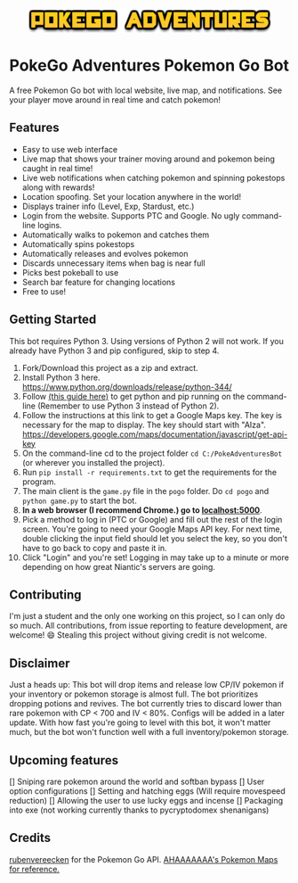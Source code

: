 <p align="center"><img src="pogo/static/images/title.png"></p>

# PokeGo Adventures Pokemon Go Bot
A free Pokemon Go bot with local website, live map, and notifications. See your player move around in real time and catch pokemon!
## Features
* Easy to use web interface
* Live map that shows your trainer moving around and pokemon being caught in real time!
* Live web notifications when catching pokemon and spinning pokestops along with rewards!
* Location spoofing. Set your location anywhere in the world!
* Displays trainer info (Level, Exp, Stardust, etc.)
* Login from the website. Supports PTC and Google. No ugly command-line logins.
* Automatically walks to pokemon and catches them
* Automatically spins pokestops
* Automatically releases and evolves pokemon
* Discards unnecessary items when bag is near full
* Picks best pokeball to use
* Search bar feature for changing locations
* Free to use!

## Getting Started
This bot requires Python 3. Using versions of Python 2 will not work. If you already have Python 3 and pip configured, skip to step 4.
1. Fork/Download this project as a zip and extract.
2. Install Python 3 here. https://www.python.org/downloads/release/python-344/
3. Follow [(this guide here)](https://github.com/AHAAAAAAA/PokemonGo-Map/wiki/Windows-Installation-and-requirements) to get python and pip running on the command-line (Remember to use Python 3 instead of Python 2).
4. Follow the instructions at this link to get a Google Maps key. The key is necessary for the map to display. The key should start with "AIza".
https://developers.google.com/maps/documentation/javascript/get-api-key
5. On the command-line cd to the project folder `cd C:/PokeAdventuresBot` (or wherever you installed the project).
6. Run `pip install -r requirements.txt` to get the requirements for the program.
7. The main client is the `game.py` file in the `pogo` folder. Do `cd pogo` and `python game.py` to start the bot.
8. **In a web browser (I recommend Chrome.) go to [**localhost:5000**](localhost:5000)**.
9. Pick a method to log in (PTC or Google) and fill out the rest of the login screen. You're going to need your Google Maps API key. For next time, double clicking the input field should let you select the key, so you don't have to go back to copy and paste it in.
10. Click "Login" and you're set! Logging in may take up to a minute or more depending on how great Niantic's servers are going.

## Contributing
I'm just a student and the only one working on this project, so I can only do so much. All contributions, from issue reporting to feature development, are welcome! :smile: Stealing this project without giving credit is not welcome.

## Disclaimer
Just a heads up: This bot will drop items and release low CP/IV pokemon if your inventory or pokemon storage is almost full. The bot prioritizes dropping potions and revives. The bot currently tries to discard lower than rare pokemon with CP < 700 and IV < 80%. Configs will be added in a later update. With how fast you're going to level with this bot, it won't matter much, but the bot won't function well with a full inventory/pokemon storage.

## Upcoming features
[] Sniping rare pokemon around the world and softban bypass
[] User option configurations
[] Setting and hatching eggs (Will require movespeed reduction)
[] Allowing the user to use lucky eggs and incense
[] Packaging into exe (not working currently thanks to pycryptodomex shenanigans)

## Credits
[rubenvereecken](https://github.com/rubenvereecken/pokemongo-api) for the Pokemon Go API.
[AHAAAAAAA's Pokemon Maps for reference.](https://github.com/AHAAAAAAA/PokemonGo-Map)
